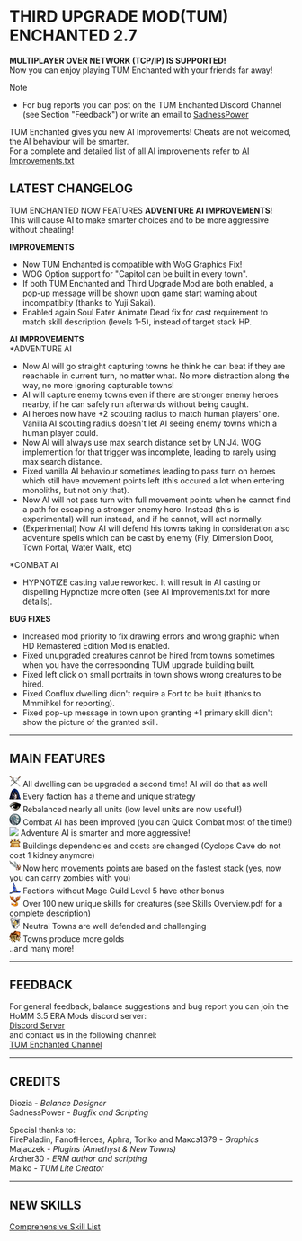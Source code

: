 # THIRD UPGRADE MOD(TUM) ENCHANTED 2.7
**MULTIPLAYER OVER NETWORK (TCP/IP) IS SUPPORTED!**  
Now you can enjoy playing TUM Enchanted with your friends far away!  


> [!NOTE]  
> - For bug reports you can post on the TUM Enchanted Discord Channel (see Section "Feedback") or write an email to [SadnessPower](mailto:fallenstar268@icqmail.com)

TUM Enchanted gives you new AI Improvements! Cheats are not welcomed, the AI behaviour will be smarter.  
For a complete and detailed list of all AI improvements refer to [AI Improvements.txt](https://github.com/SadnessPower/TUM-Enchanted/blob/main/AI%20Improvements.txt)    


## LATEST CHANGELOG  
TUM ENCHANTED NOW FEATURES **ADVENTURE AI IMPROVEMENTS**!  
This will cause AI to make smarter choices and to be more aggressive without cheating!  
  
**IMPROVEMENTS**  
- Now TUM Enchanted is compatible with WoG Graphics Fix!  
- WOG Option support for "Capitol can be built in every town".  
- If both TUM Enchanted and Third Upgrade Mod are both enabled, a pop-up message will be shown upon game start warning about incompatibity (thanks to Yuji Sakai).  
- Enabled again Soul Eater Animate Dead fix for cast requirement to match skill description (levels 1-5), instead of target stack HP.  
  
**AI IMPROVEMENTS**  
*ADVENTURE AI  
- Now AI will go straight capturing towns he think he can beat if they are reachable in current turn, no matter what. No more distraction along the way, no more ignoring capturable towns!  
- AI will capture enemy towns even if there are stronger enemy heroes nearby, if he can safely run afterwards without being caught.  
- AI heroes now have +2 scouting radius to match human players' one. Vanilla AI scouting radius doesn't let AI seeing enemy towns which a human player could.  
- Now AI will always use max search distance set by UN:J4. WOG implemention for that trigger was incomplete, leading to rarely using max search distance.  
- Fixed vanilla AI behaviour sometimes leading to pass turn on heroes which still have movement points left (this occured a lot when entering monoliths, but not only that).  
- Now AI will not pass turn with full movement points when he cannot find a path for escaping a stronger enemy hero. Instead (this is experimental) will run instead, and if he cannot, will act normally.  
- (Experimental) Now AI will defend his towns taking in consideration also adventure spells which can be cast by enemy (Fly, Dimension Door, Town Portal, Water Walk, etc)  
  
*COMBAT AI  
- HYPNOTIZE casting value reworked. It will result in AI casting or dispelling Hypnotize more often (see AI Improvements.txt for more details).   
  
**BUG FIXES**  
- Increased mod priority to fix drawing errors and wrong graphic when HD Remastered Edition Mod is enabled.  
- Fixed unupgraded creatures cannot be hired from towns sometimes when you have the corresponding TUM upgrade building built.  
- Fixed left click on small portraits in town shows wrong creatures to be hired.  
- Fixed Conflux dwelling didn't require a Fort to be built (thanks to Mmmihkel for reporting).  
- Fixed pop-up message in town upon granting +1 primary skill didn't show the picture of the granted skill.  
 
 
-----------------------------------------------------------------------------------------------------------------------
MAIN FEATURES
------------------------------------------------------------------------------------------------------------------------ 
![](https://raw.githubusercontent.com/SadnessPower/TUM-Enchanted/main/Assets/attr_attack.webp) All dwelling can be upgraded a second time! AI will do that as well  
![](https://raw.githubusercontent.com/SadnessPower/TUM-Enchanted/main/Assets/logo_homm3_sod.webp) Every faction has a theme and unique strategy  
![](https://raw.githubusercontent.com/SadnessPower/TUM-Enchanted/main/Assets/logo_homm3_wog.webp) Rebalanced nearly all units (low level units are now useful!)   
![](https://raw.githubusercontent.com/SadnessPower/TUM-Enchanted/main/Assets/AI.webp) Combat AI has been improved (you can Quick Combat most of the time!)  
![](https://raw.githubusercontent.com/SadnessPower/TUM-Enchanted/main/Assets/AdventureAI.webp) Adventure AI is smarter and more aggressive!  
![](https://raw.githubusercontent.com/SadnessPower/TUM-Enchanted/main/Assets/art_holy_grail.webp) Buildings dependencies and costs are changed (Cyclops Cave do not cost 1 kidney anymore)  
![](https://raw.githubusercontent.com/SadnessPower/TUM-Enchanted/main/Assets//art_angel_wings.webp) Now hero movements points are based on the fastest stack (yes, now you can carry zombies with you)  
![](https://raw.githubusercontent.com/SadnessPower/TUM-Enchanted/main/Assets/art_spellbinders_hat.webp) Factions without Mage Guild Level 5 have other bonus  
![](https://raw.githubusercontent.com/SadnessPower/TUM-Enchanted/main/Assets/logo_homm3_era.webp) Over 100 new unique skills for creatures (see Skills Overview.pdf for a complete description)  
![](https://raw.githubusercontent.com/SadnessPower/TUM-Enchanted/main/Assets/attr_defence.webp) Neutral Towns are well defended and challenging  
![](https://raw.githubusercontent.com/SadnessPower/TUM-Enchanted/main/Assets/art_endless_sack_of_gold.webp) Towns produce more golds  
..and many more!  
  
-----------------------------------------------------------------------------------------------------------------------
FEEDBACK
-----------------------------------------------------------------------------------------------------------------------
For general feedback, balance suggestions and bug report you can join the HoMM 3.5 ERA Mods discord server:  
[Discord Server](https://discord.gg/hCTMfVq6w5)  
and contact us in the following channel:  
[TUM Enchanted Channel](https://discord.com/channels/665742159307341827/1232146926078787644)  


-----------------------------------------------------------------------------------------------------------------------
CREDITS
-----------------------------------------------------------------------------------------------------------------------
Diozia - *Balance Designer*  
SadnessPower - *Bugfix and Scripting*  

Special thanks to:  
FirePaladin, FanofHeroes, Aphra, Toriko and Максэ1379 - *Graphics*  
Majaczek - *Plugins (Amethyst & New Towns)*  
Archer30 - *ERM author and scripting*  
Maiko - *TUM Lite Creator*    

-----------------------------------------------------------------------------------------------------------------------
NEW SKILLS
-----------------------------------------------------------------------------------------------------------------------

[Comprehensive Skill List](https://github.com/SadnessPower/TUM-Enchanted/blob/84857b018696bc23325dba1aedc1bd02d11a3746/Skills%20Overview.pdf)
